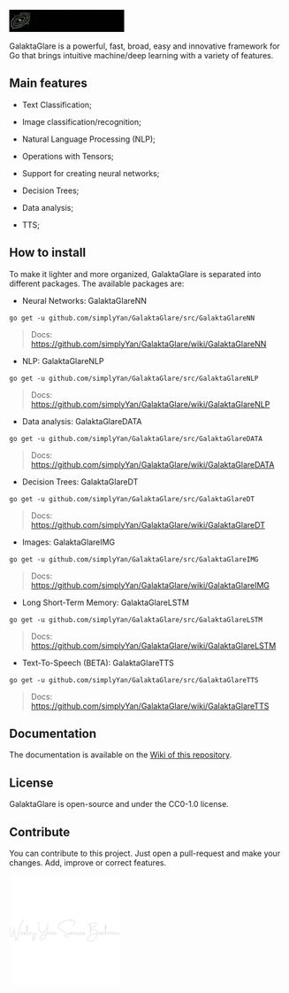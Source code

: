 ![GalaktaGlare](gglare.gif)

GalaktaGlare is a powerful, fast, broad, easy and innovative framework for Go that brings intuitive machine/deep learning with a variety of features.

## Main features

- Text Classification;

- Image classification/recognition;

- Natural Language Processing (NLP);

- Operations with Tensors;

- Support for creating neural networks;

- Decision Trees;

- Data analysis;

- TTS;

## How to install
To make it lighter and more organized, GalaktaGlare is separated into different packages. The available packages are:
- Neural Networks:
GalaktaGlareNN
```
go get -u github.com/simplyYan/GalaktaGlare/src/GalaktaGlareNN
```
> Docs: https://github.com/simplyYan/GalaktaGlare/wiki/GalaktaGlareNN
- NLP:
GalaktaGlareNLP
```
go get -u github.com/simplyYan/GalaktaGlare/src/GalaktaGlareNLP
```
> Docs: https://github.com/simplyYan/GalaktaGlare/wiki/GalaktaGlareNLP
- Data analysis:
GalaktaGlareDATA
```
go get -u github.com/simplyYan/GalaktaGlare/src/GalaktaGlareDATA
```
> Docs: https://github.com/simplyYan/GalaktaGlare/wiki/GalaktaGlareDATA
- Decision Trees: 
GalaktaGlareDT
```
go get -u github.com/simplyYan/GalaktaGlare/src/GalaktaGlareDT
```
> Docs: https://github.com/simplyYan/GalaktaGlare/wiki/GalaktaGlareDT
- Images: 
GalaktaGlareIMG
```
go get -u github.com/simplyYan/GalaktaGlare/src/GalaktaGlareIMG
```
> Docs: https://github.com/simplyYan/GalaktaGlare/wiki/GalaktaGlareIMG
- Long Short-Term Memory: 
GalaktaGlareLSTM
```
go get -u github.com/simplyYan/GalaktaGlare/src/GalaktaGlareLSTM
```
> Docs: https://github.com/simplyYan/GalaktaGlare/wiki/GalaktaGlareLSTM
- Text-To-Speech (BETA): 
GalaktaGlareTTS
```
go get -u github.com/simplyYan/GalaktaGlare/src/GalaktaGlareTTS
```
> Docs: https://github.com/simplyYan/GalaktaGlare/wiki/GalaktaGlareTTS

## Documentation
The documentation is available on the [Wiki of this repository](https://github.com/simplyYan/GalaktaGlare/wiki/Docs).

## License
GalaktaGlare is open-source and under the CC0-1.0 license.

## Contribute
You can contribute to this project. Just open a pull-request and make your changes. Add, improve or correct features.

<img src="signature.png" width="200px" height="200px" alt="A project founded by Wesley Yan Soares Brehmer"></img>
